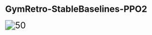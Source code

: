 # GymRetro-StableBaselines-PPO2

<img src="https://user-images.githubusercontent.com/20922926/137328743-b6ff5fbb-3a90-4959-a0b3-6abf4b2df10b.gif" alt="50" style="zoom:200%;" />

